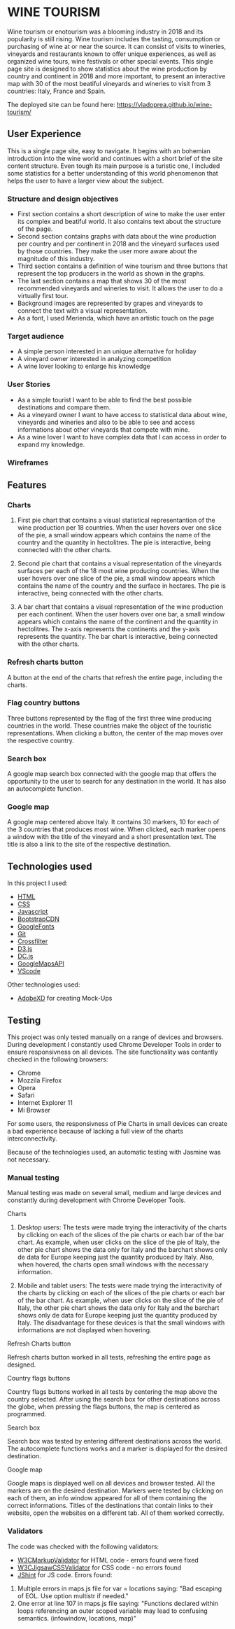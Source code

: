 # WINE TOURISM

Wine tourism or enotourism was a blooming industry in 2018 and its popularity is still rising. Wine tourism includes the tasting, consumption or purchasing of wine  at or near the source. It can consist of visits to wineries, vineyards and restaurants known to offer unique experiences, as well as organized wine tours, wine festivals or other special events.
This single page site is designed to show statistics about the wine production by country and continent in 2018 and more important, to present an interactive map with 30 of the most beatiful vineyards and wineries to visit from 3 countries: Italy, France and Spain.

The deployed site can be found here: <https://vladoprea.github.io/wine-tourism/>

## User Experience

This is a single page site, easy to navigate. It begins with an bohemian introduction into the wine world and continues with a short brief of the site content structure. Even tough its main purpose is a turistic one, I included some statistics for a better understanding of this world phenomenon that helps the user to have a larger view about the subject.

### Structure and design objectives

+ First section contains a short description of wine to make the user enter its complex and beatiful world. It also contains text about the structure of the page.
+ Second section contains graphs with data about the wine production per country and per continent in 2018 and the vineyard surfaces used by those countries. They make the user more aware about the magnitude of this industry.
+ Third section contains a definition of wine tourism and three buttons that represent the top producers in the world as shown in the graphs.
+ The last section contains a map that shows 30 of the most recommended vineyards and wineries to visit. It allows the user to do a virtually first tour.
+ Background images are represented by grapes and vineyards to connect the text with a visual representation.
+ As a font, I used Merienda, which have an artistic touch on the page

### Target audience

+ A simple person interested in an unique alternative for holiday
+ A vineyard owner interested in analyzing competition
+ A wine lover looking to enlarge his knowledge

### User Stories

+ As a simple tourist I want to be able to find the best possible destinations and compare them.
+ As a vineyard owner I want to have access to statistical data about wine, vineyards and wineries and also to be able to see and access informations about other vineyards that compete with mine.
+ As a wine lover I want to have complex data that I can access in order to expand my knowledge.

### Wireframes

## Features

### Charts

1. First pie chart that contains a visual statistical representantion of the wine production per 18 countries. When the user hovers over one slice of the pie, a small window appears which contains the name of the country and the quantity in hectolitres. The pie is interactive, being connected with the other charts.

2. Second pie chart that contains a visual representation of the vineyards surfaces per each of the 18 most wine producing countries. When the user hovers over one slice of the pie, a small window appears which contains the name of the country and the surface in hectares. The pie is interactive, being connected with the other charts.

3. A bar chart that contains a visual representation of the wine production per each continent. When the user hovers over one bar, a small window appears which contains the name of the continent and the quantity in hectolitres. The x-axis represents the continents and the y-axis represents the quantity. The bar chart is interactive, being connected with the other charts.

### Refresh charts button

A button at the end of the charts that refresh the entire page, including the charts.

### Flag country buttons

Three buttons represented by the flag of the first three wine producing countries in the world. These countries make the object of the touristic representations. When clicking a button, the center of the map moves over the respective country.

### Search box

A google map search box connected with the google map that offers the opportunity to the user to search for any destination in the world. It has also an autocomplete function.

### Google map

A google map centered above Italy. It contains 30 markers, 10 for each of the 3 countries that produces most wine. When clicked, each marker opens a window with the title of the vineyard and a short presentation text. The title is also a link to the site of the respective destination.

## Technologies used

In this project I used:

+ [HTML](https://www.w3schools.com/html/)
+ [CSS](https://www.w3schools.com/css/)
+ [Javascript](https://developer.mozilla.org/en-US/docs/Web/JavaScript)
+ [BootstrapCDN](https://getbootstrap.com/)
+ [GoogleFonts](https://fonts.google.com/)
+ [Git](https://git-scm.com/)
+ [Crossfilter](https://github.com/crossfilter)
+ [D3.js](https://d3js.org/)
+ [DC.js](https://dc-js.github.io/dc.js/)
+ [GoogleMapsAPI](https://developers.google.com/maps/documentation/javascript/tutorial)
+ [VScode](https://code.visualstudio.com/)

Other technologies used:

+ [AdobeXD](https://www.adobe.com/ro/products/xd.html) for creating Mock-Ups

## Testing

This project was only tested manually on a range of devices and browsers. During development I constantly used Chrome Developer Tools in order to ensure responsivness on all devices. The site functionality was contantly checked in the following browsers:

+ Chrome
+ Mozzila Firefox
+ Opera
+ Safari
+ Internet Explorer 11
+ Mi Browser

For some users, the responsivness of Pie Charts in small devices can create a bad experience because of lacking a full view of the charts interconnectivity.

Because of the technologies used, an automatic testing with Jasmine was not necessary.

### Manual testing

Manual testing was made on several small, medium and large devices and constantly during development with Chrome Developer Tools.

Charts

1. Desktop users: The tests were made trying the interactivity of the charts by clicking on each of the slices of the pie charts or each bar of the bar chart. As example, when user clicks on the slice of the pie of Italy, the other pie chart shows the data only for Italy and the barchart shows only de data for Europe keeping just the quantity produced by Italy. Also, when hovered, the charts open small windows with the necessary information.

2. Mobile and tablet users: The tests were made trying the interactivity of the charts by clicking on each of the slices of the pie charts or each bar of the bar chart. As example, when user clicks on the slice of the pie of Italy, the other pie chart shows the data only for Italy and the barchart shows only de data for Europe keeping just the quantity produced by Italy. The disadvantage for these devices is that the small windows with informations are not displayed when hovering.

Refresh Charts button

Refresh charts button worked in all tests, refreshing the entire page as designed.

Country flags buttons

Country flags buttons worked in all tests by centering the map above the country selected. After using the search box for other destinations across the globe, when pressing the flags buttons, the map is centered as programmed.

Search box

Search box was tested by entering different destinations across the world. The autocomplete functions works and a marker is displayed for the desired destination.

Google map

Google maps is displayed well on all devices and browser tested. All the markers are on the desired destination. Markers were tested by clicking on each of them, an info window appeared for all of them containing the correct informations. Titles of the destinations that contain links to their website, open the websites on a different tab. All of them worked correctly.

### Validators

The code was checked with the following validators:

+ [W3CMarkupValidator](https://validator.w3.org/) for HTML code - errors found were fixed
+ [W3CJigsawCSSValidator](https://jigsaw.w3.org/css-validator/) for CSS code - no errors found
+ [JShint](https://jshint.com/) for JS code. Errors found:

1. Multiple errors in maps.js file for var = locations saying: "Bad escaping of EOL. Use option multistr if needed."
2. One error at line 107 in maps.js file saying: "Functions declared within loops referencing an outer scoped variable may lead to confusing semantics. (infowindow, locations, map)"
